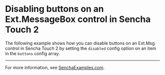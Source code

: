 # Disabling buttons on an Ext.MessageBox control in Sencha Touch 2 #

The following example shows how you can disable buttons on an Ext.Msg control in Sencha Touch 2 by setting the `disabled` config option on an item in the `buttons` config array.

---

For more information, see [SenchaExamples.com](http://senchaexamples.com/2012/03/23/disabling-buttons-on-an-ext-msg-control-in-sencha-touch-2/).
